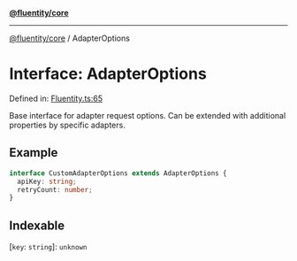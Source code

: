 [**@fluentity/core**](../README.md)

***

[@fluentity/core](../globals.md) / AdapterOptions

# Interface: AdapterOptions

Defined in: [Fluentity.ts:65](https://github.com/cedricpierre/fluentity-core/blob/aee04245ff8d14d39d656c297dc78341d529dae2/src/Fluentity.ts#L65)

Base interface for adapter request options.
Can be extended with additional properties by specific adapters.

## Example

```typescript
interface CustomAdapterOptions extends AdapterOptions {
  apiKey: string;
  retryCount: number;
}
```

## Indexable

\[`key`: `string`\]: `unknown`
